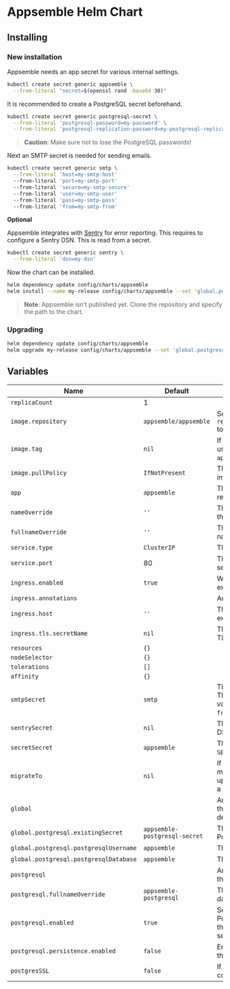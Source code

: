 # Appsemble Helm Chart

## Installing

### New installation

Appsemble needs an app secret for various internal settings.

```sh
kubectl create secret generic appsemble \
  --from-literal "secret=$(openssl rand -base64 30)"
```

It is recommended to create a PostgreSQL secret beforehand.

```sh
kubectl create secret generic postgresql-secret \
  --from-literal 'postgresql-password=my-password' \
  --from-literal 'postgresql-replication-password=my-postgresql-replication-password'
```

> **Caution**: Make sure not to lose the PostgreSQL passwords!

Next an SMTP secret is needed for sending emails.

```sh
kubectl create secret generic smtp \
  --from-literal 'host=my-smtp-host'
  --from-literal 'port=my-smtp-port'
  --from-literal 'secure=my-smtp-secure'
  --from-literal 'user=my-smtp-user'
  --from-literal 'pass=my-smtp-pass'
  --from-literal 'from=my-smtp-from'
```

**Optional**

Appsemble integrates with [Sentry] for error reporting. This requires to configure a Sentry DSN.
This is read from a secret.

```sh
kubectl create secret generic sentry \
  --from-literal 'dsn=my-dsn'
```

Now the chart can be installed.

```sh
helm dependency update config/charts/appsemble
helm install --name my-release config/charts/appsemble --set 'global.postgresql.existingSecret=postgresql-secret'
```

> **Note**: Appsemble isn’t published yet. Clone the repository and specify the path to the chart.

### Upgrading

```sh
helm dependency update config/charts/appsemble
helm upgrade my-release config/charts/appsemble --set 'global.postgresql.existingSecret=postgresql-secret'
```

## Variables

| Name                                   | Default                       | Description                                                                                                                                                 |
| -------------------------------------- | ----------------------------- | ----------------------------------------------------------------------------------------------------------------------------------------------------------- |
| `replicaCount`                         | 1                             |                                                                                                                                                             |
| `image.repository`                     | `appsemble/appsemble`         | Set this to `registry.gitlab.io/appsemble/appsemble` to support prerelease versions.                                                                        |
| `image.tag`                            | `nil`                         | If specified, this Docker image tag will be used. Otherwise, it will use the chart’s `appVersion`.                                                          |
| `image.pullPolicy`                     | `IfNotPresent`                | This can be used to override the default image pull policy.                                                                                                 |
| `app`                                  | `appsemble`                   | The app annotation for Appsemble related resources.                                                                                                         |
| `nameOverride`                         | `''`                          | This can be used to override the name in the templates.                                                                                                     |
| `fullnameOverride`                     | `''`                          | This can be used to override the full name in the templates.                                                                                                |
| `service.type`                         | `ClusterIP`                   | The type of the Appsemble service.                                                                                                                          |
| `service.port`                         | 80                            | The HTTP port on which the Appsemble service will be exposed to the cluster.                                                                                |
| `ingress.enabled`                      | `true`                        | Whether or not the the service should be exposed through an ingress.                                                                                        |
| `ingress.annotations`                  |                               | Annotations for the Appsemble ingress.                                                                                                                      |
| `ingress.host`                         | `''`                          | The hosts name on which the ingress will expose the service.                                                                                                |
| `ingress.tls.secretName`               | `nil`                         | The secret name to use to configure TLS.                                                                                                                    |
| `resources`                            | `{}`                          |                                                                                                                                                             |
| `nodeSelector`                         | `{}`                          |                                                                                                                                                             |
| `tolerations`                          | `[]`                          |                                                                                                                                                             |
| `affinity`                             | `{}`                          |                                                                                                                                                             |
| `smtpSecret`                           | `smtp`                        | The secret to use for configuring SMTP. The secret should contain the following values: `host`, `port`, `secure`, `user`, `pass`, `from`.                   |
| `sentrySecret`                         | `nil`                         | The secret from which to read the [Sentry] DSN.                                                                                                             |
| `secretSecret`                         | `appsemble`                   | The Kubernetes secret which holds the `SECRET` environment variable.                                                                                        |
| `migrateTo`                            | `nil`                         | If specified, the database will be migrated to this specific version. To upgrade to the latest version, just specify a very high number. E.g. `999.999.999` |
| `global`                               |                               | Any `global` variables are shared between the Appsemble chart and its `postgresql` dependency chart.                                                        |
| `global.postgresql.existingSecret`     | `appsemble-postgresql-secret` | The secret from which to read the PostgreSQL password.                                                                                                      |
| `global.postgresql.postgresqlUsername` | `appsemble`                   | The name of the PostgreSQL user.                                                                                                                            |
| `global.postgresql.postgresqlDatabase` | `appsemble`                   | The name of the PostgreSQL user.                                                                                                                            |
| `postgresql`                           |                               | Any `postgresql` variables are passed into the `postgresql` dependency chart.                                                                               |
| `postgresql.fullnameOverride`          | `appsemble-postgresql`        | The name used for the PostgreSQL database.                                                                                                                  |
| `postgresql.enabled`                   | `true`                        | Set this to false explicitly to not include a PostgreSQL installation. This is useful if the database is managed by another service.                        |
| `postgresql.persistence.enabled`       | `false`                       | Enable to create a persistent volume for the data.                                                                                                          |
| `postgresSSL`                          | `false`                       | If `true`, connect establish the PosgreSQL connection over SSL.                                                                                             |

[sentry]: https://sentry.io

